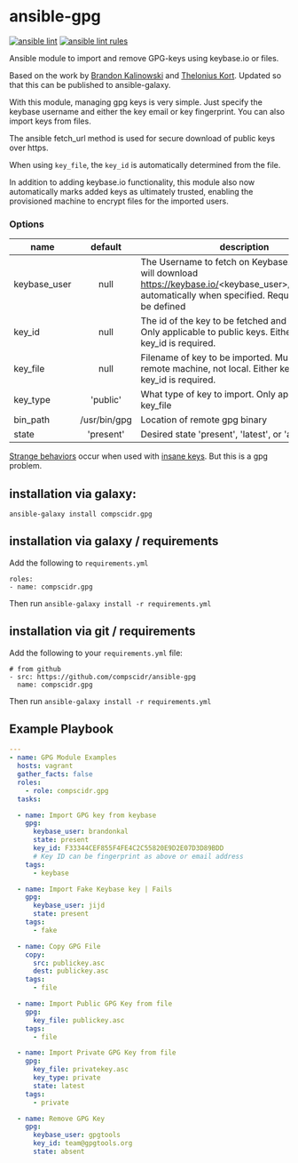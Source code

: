 # ansible-gpg
[![ansible lint](https://github.com/compscidr/ansible-gpg/actions/workflows/check.yml/badge.svg)](https://github.com/compscidr/ansible-gpg/actions/workflows/check.yml)
[![ansible lint rules](https://img.shields.io/badge/Ansible--lint-rules%20table-blue.svg)](https://ansible.readthedocs.io/projects/lint/rules/)

Ansible module to import and remove GPG-keys using keybase.io or files.

Based on the work by [Brandon Kalinowski](https://github.com/brandonkal/ansible-gpg) and [Thelonius Kort](https://github.com/tnt). Updated so that this can be published
to ansible-galaxy.

With this module, managing gpg keys is very simple. Just specify the keybase username and either the key email or key fingerprint. You can also import keys from files.

The ansible fetch_url method is used for secure download of public keys over https.

When using `key_file`, the `key_id` is automatically determined from the file.

In addition to adding keybase.io functionality, this module also now automatically marks added keys as ultimately trusted, enabling the provisioned machine to encrypt files for the imported users.

### Options

| name         |   default    | description                                                                                                                                                           |
| ------------ | :----------: | --------------------------------------------------------------------------------------------------------------------------------------------------------------------- |
| keybase_user |     null     | The Username to fetch on Keybase. The module will download https://keybase.io/<keybase_user>/pgp_keys.asc automatically when specified. Requires key_id to be defined |
| key_id       |     null     | The id of the key to be fetched and imported. Only applicable to public keys. Either key_file or key_id is required.                                                  |
| key_file     |     null     | Filename of key to be imported. Must be on remote machine, not local. Either key_file or key_id is required.                                                          |
| key_type     |   'public'   | What type of key to import. Only applicable to key_file                                                                                                               |
| bin_path     | /usr/bin/gpg | Location of remote gpg binary                                                                                                                                         |
| state        |  'present'   | Desired state 'present', 'latest', or 'absent'                                                                                                                        |

[Strange behaviors](https://gist.github.com/tnt/eedaed9a6cc75130b9cb) occur when used with [insane keys](https://gist.github.com/tnt/70b116c72be11dc3cc66). But this is a gpg problem.

## installation via galaxy:
`ansible-galaxy install compscidr.gpg`

## installation via galaxy / requirements
Add the following to `requirements.yml`
```
roles:
- name: compscidr.gpg
```
Then run
`ansible-galaxy install -r requirements.yml`

## installation via git / requirements
Add the following to your `requirements.yml` file:
```
# from github
- src: https://github.com/compscidr/ansible-gpg
  name: compscidr.gpg
```
Then run
`ansible-galaxy install -r requirements.yml`

## Example Playbook

```YAML
---
- name: GPG Module Examples
  hosts: vagrant
  gather_facts: false
  roles:
    - role: compscidr.gpg
  tasks:

  - name: Import GPG key from keybase
    gpg:
      keybase_user: brandonkal
      state: present
      key_id: F33344CEF855F4FE4C2C55820E9D2E07D3D89BDD
      # Key ID can be fingerprint as above or email address
    tags:
      - keybase

  - name: Import Fake Keybase key | Fails
    gpg:
      keybase_user: jijd
      state: present
    tags:
      - fake

  - name: Copy GPG File
    copy:
      src: publickey.asc
      dest: publickey.asc
    tags:
      - file

  - name: Import Public GPG Key from file
    gpg:
      key_file: publickey.asc
    tags:
      - file

  - name: Import Private GPG Key from file
    gpg:
      key_file: privatekey.asc
      key_type: private
      state: latest
    tags:
      - private

  - name: Remove GPG Key
    gpg:
      keybase_user: gpgtools
      key_id: team@gpgtools.org
      state: absent
```
